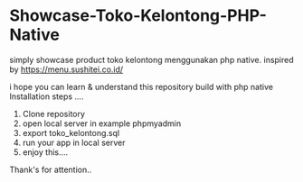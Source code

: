# Showcase-Toko-Kelontong-PHP-Native
simply showcase product toko kelontong menggunakan php native. inspired by https://menu.sushitei.co.id/

i hope you can learn & understand this repository 
build with php native
Installation steps ....
1. Clone repository 
2. open local server in example phpmyadmin
3. export toko_kelontong.sql
4. run your app in local server
5. enjoy this....

Thank's for attention..
